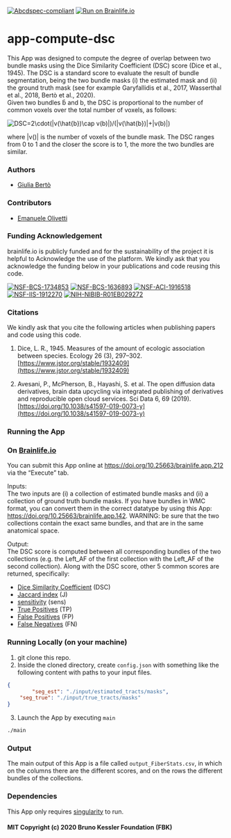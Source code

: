 [![Abcdspec-compliant](https://img.shields.io/badge/ABCD_Spec-v1.1-green.svg)](https://github.com/brain-life/abcd-spec)
[![Run on Brainlife.io](https://img.shields.io/badge/Brainlife-bl.app.212-blue.svg)](https://doi.org/10.25663/brainlife.app.212)

# app-compute-dsc
This App was designed to compute the degree of overlap between two bundle masks using the Dice Similarity Coefficient (DSC) score (Dice et al., 1945). The DSC is a standard score to evaluate the result of bundle segmentation, being the two bundle masks (i) the estimated mask and (ii) the ground truth mask (see for example Garyfallidis et al., 2017, Wasserthal et al., 2018, Bertò et al., 2020).  
Given two bundles b̂ and b, the DSC is proportional to the number of common voxels over the total number of voxels, as follows:

<img src="https://latex.codecogs.com/gif.latex?DSC=2\cdot(|v(\hat{b})\cap&space;v(b)|)/(|v(\hat{b})|&plus;|v(b)|)" title="DSC=2\cdot(|v(\hat{b})\cap v(b)|)/(|v(\hat{b})|+|v(b)|)" />

where |v()| is the number of voxels of the bundle mask. The DSC ranges from 0 to 1 and the closer the score is to 1, the more the two bundles are similar.

### Authors
- [Giulia Bertò](giulia.berto.4@gmail.com)

### Contributors
- [Emanuele Olivetti](olivetti@fbk.eu)

### Funding Acknowledgement
brainlife.io is publicly funded and for the sustainability of the project it is helpful to Acknowledge the use of the platform. We kindly ask that you acknowledge the funding below in your publications and code reusing this code.

[![NSF-BCS-1734853](https://img.shields.io/badge/NSF_BCS-1734853-blue.svg)](https://nsf.gov/awardsearch/showAward?AWD_ID=1734853)
[![NSF-BCS-1636893](https://img.shields.io/badge/NSF_BCS-1636893-blue.svg)](https://nsf.gov/awardsearch/showAward?AWD_ID=1636893)
[![NSF-ACI-1916518](https://img.shields.io/badge/NSF_ACI-1916518-blue.svg)](https://nsf.gov/awardsearch/showAward?AWD_ID=1916518)
[![NSF-IIS-1912270](https://img.shields.io/badge/NSF_IIS-1912270-blue.svg)](https://nsf.gov/awardsearch/showAward?AWD_ID=1912270)
[![NIH-NIBIB-R01EB029272](https://img.shields.io/badge/NIH_NIBIB-R01EB029272-green.svg)](https://grantome.com/grant/NIH/R01-EB029272-01)

### Citations
We kindly ask that you cite the following articles when publishing papers and code using this code. 

1. Dice, L. R., 1945. Measures of the amount of ecologic association between species. Ecology 26 (3), 297–302. [https://www.jstor.org/stable/1932409](https://www.jstor.org/stable/1932409)

2. Avesani, P., McPherson, B., Hayashi, S. et al. The open diffusion data derivatives, brain data upcycling via integrated publishing of derivatives and reproducible open cloud services. Sci Data 6, 69 (2019). [https://doi.org/10.1038/s41597-019-0073-y](https://doi.org/10.1038/s41597-019-0073-y)

### Running the App
### On [Brainlife.io](http://brainlife.io/) 
You can submit this App online at https://doi.org/10.25663/brainlife.app.212 via the “Execute” tab.

Inputs: \
The two inputs are (i) a collection of estimated bundle masks and (ii) a collection of ground truth bundle masks. If you have bundles in WMC format, you can convert them in the correct datatype by using this App: https://doi.org/10.25663/brainlife.app.142. WARNING: be sure that the two collections contain the exact same bundles, and that are in the same anatomical space.

Output: \
The DSC score is computed between all corresponding bundles of the two collections (e.g. the Left_AF of the first collection with the Left_AF of the second collection). Along with the DSC score, other 5 common scores are returned, specifically: 
* [Dice Similarity Coefficient](https://en.wikipedia.org/wiki/S%C3%B8rensen%E2%80%93Dice_coefficient) (DSC) 
* [Jaccard index](https://en.wikipedia.org/wiki/Jaccard_index) (J) 
* [sensitivity](https://en.wikipedia.org/wiki/Sensitivity_and_specificity) (sens)
* [True Positives](https://en.wikipedia.org/wiki/False_positives_and_false_negatives) (TP) 
* [False Positives](https://en.wikipedia.org/wiki/False_positives_and_false_negatives) (FP)
* [False Negatives](https://en.wikipedia.org/wiki/False_positives_and_false_negatives) (FN)

### Running Locally (on your machine)

1. git clone this repo.
2. Inside the cloned directory, create `config.json` with something like the following content with paths to your input files.

```json
{
        "seg_est": "./input/estimated_tracts/masks",
	"seg_true": "./input/true_tracts/masks"
}
```

3. Launch the App by executing `main`

```bash
./main
```

### Output
The main output of this App is a file called `output_FiberStats.csv`, in which on the columns there are the different scores, and on the rows the different bundles of the collections.

### Dependencies
This App only requires [singularity](https://sylabs.io/singularity/) to run. 

#### MIT Copyright (c) 2020 Bruno Kessler Foundation (FBK)


